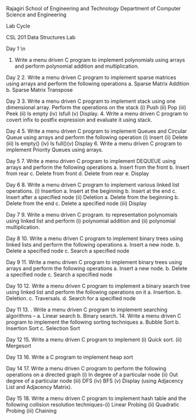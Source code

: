 Rajagiri School of Engineering and Technology
Department of Computer Science and Engineering

Lab Cycle

CSL 201 Data Structures Lab

Day 1 \n
1. Write a menu driven C program to implement polynomials using arrays and perform polynomial addition and multiplication.

Day 2
2. Write a menu driven C program to implement sparse matrices using arrays and perform the following operations
a. Sparse Matrix Addition
b. Sparse Matrix Transpose

Day 3
3. Write a menu driven C program to implement stack using one dimensional array. Perform the operations on the stack (i) Push (ii) Pop (iii) Peek (ii) Is empty (iv) Isfull (v) Display.
4. Write a menu driven C program to covert infix to postfix expression and evaluate it using stack.

Day 4
5. Write a menu driven C program to implement Queues and Circular Queue using arrays and perform the following operation (i) Insert (ii) Delete (iii) Is empty() (iv) Is full()(v) Display
6. Write a menu driven C program to implement Priority Queues using arrays.

Day 5
7. Write a menu driven C program to implement DEQUEUE using arrays and perform the following operations
a. Insert from the front
b. Insert from rear
c. Delete from front
d. Delete from rear
e. Display

Day 6
8. Write a menu driven C program to implement various linked list operations.
(i) Insertion
a. Insert at the beginning
b. Insert at the end
c. Insert after a specified node
(ii) Deletion
a. Delete from the beginning
b. Delete from the end
c. Delete a specified node
(iii) Display

Day 7
9. Write a menu driven C program. to representation polynomials using linked list and perform (i) polynomial addition and (ii) polynomial multiplication.

Day 8
10. Write a menu driven C program to implement binary trees using linked lists and perform the following operations
a. Insert a new node.
b. Delete a specified node
c. Search a specified node

Day 9
11. Write a menu driven C program to implement binary trees using arrays and perform the following operations
a. Insert a new node.
b. Delete a specified node
c. Search a specified node

Day 10
12. Write a menu driven C program to implement a binary search tree using linked list and perform the following operations on it
a. Insertion.
b. Deletion.
c. Traversals.
d. Search for a specified node

Day 11
13. . Write a menu driven C program to implement searching algorithms –
a. Linear search
b. Binary search.
14. Write a menu driven C program to implement the following sorting
techniques
a. Bubble Sort
b. Insertion Sort
c. Selection Sort

Day 12
15. Write a menu driven C program to implement (i) Quick sort. (ii) Mergesort

Day 13
16. Write a C program to implement heap sort

Day 14
17. Write a menu driven C program to perform the following operations on a directed graph
(i) In degree of a particular node
(ii) Out degree of a particular node
(iii) DFS
(iv) BFS
(v) Display (using Adjacency List and Adjacency Matrix).

Day 15
18. Write a menu driven C program to implement hash table and the following collision resolution techniques-(i) Linear Probing (ii) Quadratic Probing (iii) Chaining
